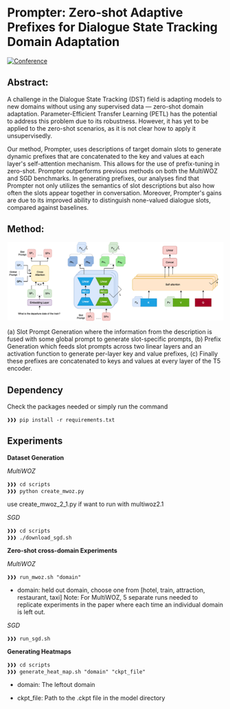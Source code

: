 # Prompter: Zero-shot Adaptive Prefixes for Dialogue State Tracking Domain Adaptation
[![Conference](https://img.shields.io/badge/ACL-2023-green)]()

## Abstract:
A  challenge in the Dialogue State Tracking (DST) field is adapting models to new domains without using any supervised data — zero-shot domain adaptation. Parameter-Efficient Transfer Learning (PETL) has the potential to address this problem due to its robustness. However, it has yet to be applied to the zero-shot scenarios, as it is not clear how to apply it unsupervisedly. 

Our method, Prompter, uses descriptions of target domain slots to generate dynamic prefixes that are concatenated to the key and values at each layer's self-attention mechanism. This allows for the use of prefix-tuning in zero-shot. Prompter outperforms previous methods on both the MultiWOZ and SGD benchmarks. In generating prefixes, our analyses find that Prompter not only utilizes the semantics of slot descriptions but also how often the slots appear together in conversation. Moreover, Prompter's gains are due to its improved ability to distinguish none-valued dialogue slots, compared against baselines.
## Method:
<p align="center">
<img src="figures/Method.png" width="%" />
</p>
 (a) Slot Prompt Generation where the information from the description is fused with some global prompt to generate slot-specific prompts, (b) Prefix Generation which feeds slot prompts across two linear layers and an activation function to generate per-layer key and value prefixes, (c) Finally these prefixes are concatenated to keys and values at every layer of the T5 encoder.


## Dependency
Check the packages needed or simply run the command
```console
❱❱❱ pip install -r requirements.txt
```

## Experiments

**Dataset Generation**

*MultiWOZ*
```console
❱❱❱ cd scripts
❱❱❱ python create_mwoz.py
```
use create_mwoz_2_1.py if want to run with multiwoz2.1

*SGD*
```console
❱❱❱ cd scripts
❱❱❱ ./download_sgd.sh
```

**Zero-shot cross-domain Experiments**

*MultiWOZ* 
```console
❱❱❱ run_mwoz.sh "domain"
```
* domain: held out domain, choose one from [hotel, train, attraction, restaurant, taxi]
Note: For MultiWOZ, 5 separate runs needed to replicate experiments in the paper where each time an individual domain is left out.

*SGD* 
```console
❱❱❱ run_sgd.sh
```

**Generating Heatmaps**
```console
❱❱❱ cd scripts
❱❱❱ generate_heat_map.sh "domain" "ckpt_file"
```
- domain: The leftout domain

- ckpt_file: Path to the .ckpt file in the model directory

